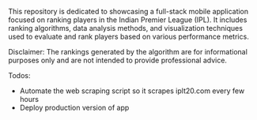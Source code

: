 This repository is dedicated to showcasing a full-stack mobile application focused on ranking players in the Indian Premier League (IPL). It includes ranking algorithms, data analysis methods, and visualization techniques used to evaluate and rank players based on various performance metrics. 

Disclaimer: The rankings generated by the algorithm are for informational purposes only and are not intended to provide professional advice. 

Todos:
- Automate the web scraping script so it scrapes iplt20.com every few hours
- Deploy production version of app
